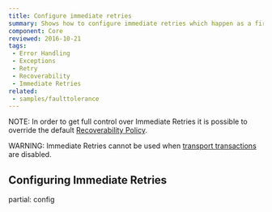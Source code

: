 ```yaml
---
title: Configure immediate retries
summary: Shows how to configure immediate retries which happen as a first stage of the default recoverability behavior.
component: Core
reviewed: 2016-10-21
tags:
 - Error Handling
 - Exceptions
 - Retry
 - Recoverability
 - Immediate Retries
related:
 - samples/faulttolerance
---
```


NOTE: In order to get full control over Immediate Retries it is possible to override the default [Recoverability Policy](/nservicebus/recoverability/custom-recoverability-policy.md).

WARNING: Immediate Retries cannot be used when [transport transactions](/nservicebus/transports/transactions.md) are disabled.


## Configuring Immediate Retries

partial: config
